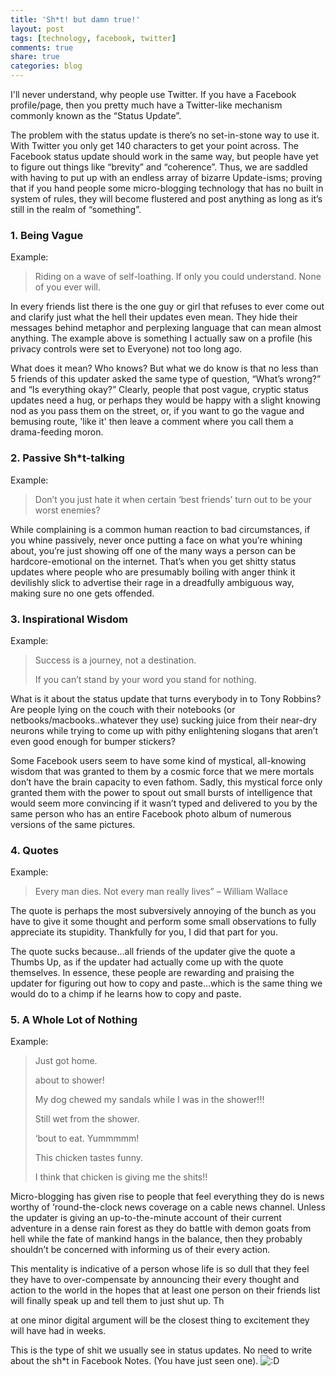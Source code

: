 ```yaml
---
title: 'Sh*t! but damn true!'
layout: post
tags: [technology, facebook, twitter]
comments: true
share: true
categories: blog
---
```

I'll never understand, why people use Twitter. If you have a Facebook profile/page, then you pretty much have a Twitter-like mechanism commonly known as the “Status Update”.

The problem with the status update is there’s no set-in-stone way to use it. With Twitter you only get 140 characters to get your point across. The Facebook status update should work in the same way, but people have yet to figure out things like “brevity” and “coherence”. Thus, we are saddled with having to put up with an endless array of bizarre Update-isms; proving that if you hand people some micro-blogging technology that has no built in system of rules, they will become flustered and post anything as long as it’s still in the realm of “something”.

### 1. Being Vague

Example:

> Riding on a wave of self-loathing. If only you could understand. None of you ever will.

In every friends list there is the one guy or girl that refuses to ever come out and clarify just what the hell their updates even mean. They hide their messages behind metaphor and perplexing language that can mean almost anything. The example above is something I actually saw on a profile (his privacy controls were set to Everyone) not too long ago.

What does it mean? Who knows? But what we do know is that no less than 5 friends of this updater asked the same type of question, “What’s wrong?” and “Is everything okay?” Clearly, people that post vague, cryptic status updates need a hug, or perhaps they would be happy with a slight knowing nod as you pass them on the street, or, if you want to go the vague and bemusing route, 'like it' then leave a comment where you call them a drama-feeding moron.

### 2. Passive Sh*t-talking

Example:

> Don’t you just hate it when certain ‘best friends’ turn out to be your worst enemies?

While complaining is a common human reaction to bad circumstances, if you whine passively, never once putting a face on what you’re whining about, you’re just showing off one of the many ways a person can be hardcore-emotional on the internet. That’s when you get shitty status updates where people who are presumably boiling with anger think it devilishly slick to advertise their rage in a dreadfully ambiguous way, making sure no one gets offended.

### 3. Inspirational Wisdom

Example:

> Success is a journey, not a destination.
> 
> If you can’t stand by your word you stand for nothing.

What is it about the status update that turns everybody in to Tony Robbins? Are people lying on the couch with their notebooks (or netbooks/macbooks..whatever they use) sucking juice from their near-dry neurons while trying to come up with pithy enlightening slogans that aren’t even good enough for bumper stickers?

Some Facebook users seem to have some kind of mystical, all-knowing wisdom that was granted to them by a cosmic force that we mere mortals don’t have the brain capacity to even fathom. Sadly, this mystical force only granted them with the power to spout out small bursts of intelligence that would seem more convincing if it wasn’t typed and delivered to you by the same person who has an entire Facebook photo album of numerous versions of the same pictures.

### 4. Quotes

Example:

> Every man dies. Not every man really lives” – William Wallace

The quote is perhaps the most subversively annoying of the bunch as you have to give it some thought and perform some small observations to fully appreciate its stupidity. Thankfully for you, I did that part for you.

The quote sucks because…all friends of the updater give the quote a Thumbs Up, as if the updater had actually come up with the quote themselves. In essence, these people are rewarding and praising the updater for figuring out how to copy and paste…which is the same thing we would do to a chimp if he learns how to copy and paste.

### 5. A Whole Lot of Nothing

Example:

> Just got home.
> 
> about to shower!
> 
> My dog chewed my sandals while I was in the shower!!!
> 
> Still wet from the shower.
> 
> ‘bout to eat. Yummmmm!
> 
> This chicken tastes funny.
> 
> I think that chicken is giving me the shits!!

Micro-blogging has given rise to people that feel everything they do is news worthy of ‘round-the-clock news coverage on a cable news channel. Unless the updater is giving an up-to-the-minute account of their current adventure in a dense rain forest as they do battle with demon goats from hell while the fate of mankind hangs in the balance, then they probably shouldn’t be concerned with informing us of their every action.

This mentality is indicative of a person whose life is so dull that they feel they have to over-compensate by announcing their every thought and action to the world in the hopes that at least one person on their friends list will finally speak up and tell them to just shut up. Th

at one minor digital argument will be the closest thing to excitement they will have had in weeks.

This is the type of shit we usually see in status updates. No need to write about the sh\*t in Facebook Notes. (You have just seen one). <img src="http://abhinavk.me/wp-includes/images/smilies/icon_biggrin.gif" alt=":D" class="wp-smiley" />